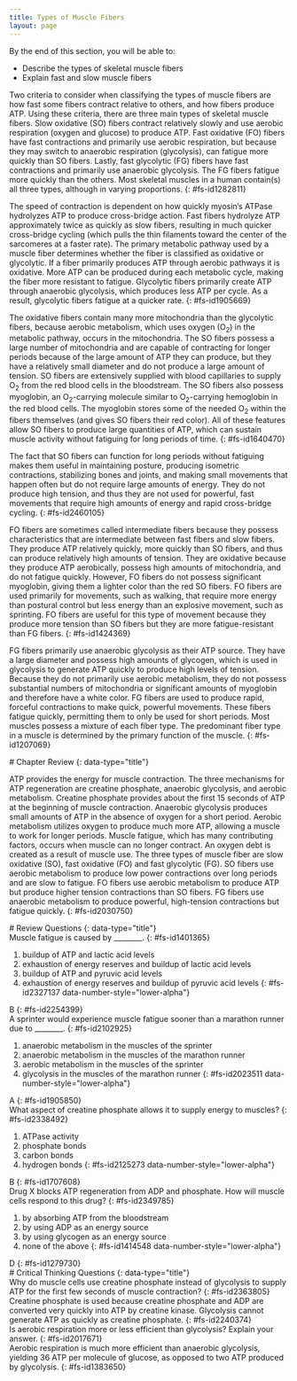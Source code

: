 ```yaml
---
title: Types of Muscle Fibers
layout: page
---
```


<div data-type="abstract" markdown="1">
By the end of this section, you will be able to:

* Describe the types of skeletal muscle fibers
* Explain fast and slow muscle fibers

</div>
Two criteria to consider when classifying the types of muscle fibers are
how fast some fibers contract relative to others, and how fibers produce
ATP. Using these criteria, there are three main types of skeletal muscle
fibers. <span data-type="term">Slow oxidative (SO)</span> fibers
contract relatively slowly and use aerobic respiration (oxygen and
glucose) to produce ATP. <span data-type="term">Fast oxidative
(FO)</span> fibers have fast contractions and primarily use aerobic
respiration, but because they may switch to anaerobic respiration
(glycolysis), can fatigue more quickly than SO fibers. Lastly, <span
data-type="term">fast glycolytic (FG)</span> fibers have fast
contractions and primarily use anaerobic glycolysis. The FG fibers
fatigue more quickly than the others. Most skeletal muscles in a human
contain(s) all three types, although in varying proportions.
{: #fs-id1282811}

The speed of contraction is dependent on how quickly myosin’s ATPase
hydrolyzes ATP to produce cross-bridge action. Fast fibers hydrolyze ATP
approximately twice as quickly as slow fibers, resulting in much quicker
cross-bridge cycling (which pulls the thin filaments toward the center
of the sarcomeres at a faster rate). The primary metabolic pathway used
by a muscle fiber determines whether the fiber is classified as
oxidative or glycolytic. If a fiber primarily produces ATP through
aerobic pathways it is oxidative. More ATP can be produced during each
metabolic cycle, making the fiber more resistant to fatigue. Glycolytic
fibers primarily create ATP through anaerobic glycolysis, which produces
less ATP per cycle. As a result, glycolytic fibers fatigue at a quicker
rate.
{: #fs-id1905669}

The oxidative fibers contain many more mitochondria than the glycolytic
fibers, because aerobic metabolism, which uses oxygen (O<sub>2</sub>) in
the metabolic pathway, occurs in the mitochondria. The SO fibers possess
a large number of mitochondria and are capable of contracting for longer
periods because of the large amount of ATP they can produce, but they
have a relatively small diameter and do not produce a large amount of
tension. SO fibers are extensively supplied with blood capillaries to
supply O<sub>2</sub> from the red blood cells in the bloodstream. The SO
fibers also possess myoglobin, an O<sub>2</sub>-carrying molecule
similar to O<sub>2</sub>-carrying hemoglobin in the red blood cells. The
myoglobin stores some of the needed O<sub>2</sub> within the fibers
themselves (and gives SO fibers their red color). All of these features
allow SO fibers to produce large quantities of ATP, which can sustain
muscle activity without fatiguing for long periods of time.
{: #fs-id1640470}

The fact that SO fibers can function for long periods without fatiguing
makes them useful in maintaining posture, producing isometric
contractions, stabilizing bones and joints, and making small movements
that happen often but do not require large amounts of energy. They do
not produce high tension, and thus they are not used for powerful, fast
movements that require high amounts of energy and rapid cross-bridge
cycling.
{: #fs-id2460105}

FO fibers are sometimes called intermediate fibers because they possess
characteristics that are intermediate between fast fibers and slow
fibers. They produce ATP relatively quickly, more quickly than SO
fibers, and thus can produce relatively high amounts of tension. They
are oxidative because they produce ATP aerobically, possess high amounts
of mitochondria, and do not fatigue quickly. However, FO fibers do not
possess significant myoglobin, giving them a lighter color than the red
SO fibers. FO fibers are used primarily for movements, such as walking,
that require more energy than postural control but less energy than an
explosive movement, such as sprinting. FO fibers are useful for this
type of movement because they produce more tension than SO fibers but
they are more fatigue-resistant than FG fibers.
{: #fs-id1424369}

FG fibers primarily use anaerobic glycolysis as their ATP source. They
have a large diameter and possess high amounts of glycogen, which is
used in glycolysis to generate ATP quickly to produce high levels of
tension. Because they do not primarily use aerobic metabolism, they do
not possess substantial numbers of mitochondria or significant amounts
of myoglobin and therefore have a white color. FG fibers are used to
produce rapid, forceful contractions to make quick, powerful movements.
These fibers fatigue quickly, permitting them to only be used for short
periods. Most muscles possess a mixture of each fiber type. The
predominant fiber type in a muscle is determined by the primary function
of the muscle.
{: #fs-id1207069}

<section data-depth="1" id="fs-id1408929" class="summary" markdown="1">
# Chapter Review
{: data-type="title"}

ATP provides the energy for muscle contraction. The three mechanisms for
ATP regeneration are creatine phosphate, anaerobic glycolysis, and
aerobic metabolism. Creatine phosphate provides about the first 15
seconds of ATP at the beginning of muscle contraction. Anaerobic
glycolysis produces small amounts of ATP in the absence of oxygen for a
short period. Aerobic metabolism utilizes oxygen to produce much more
ATP, allowing a muscle to work for longer periods. Muscle fatigue, which
has many contributing factors, occurs when muscle can no longer
contract. An oxygen debt is created as a result of muscle use. The three
types of muscle fiber are slow oxidative (SO), fast oxidative (FO) and
fast glycolytic (FG). SO fibers use aerobic metabolism to produce low
power contractions over long periods and are slow to fatigue. FO fibers
use aerobic metabolism to produce ATP but produce higher tension
contractions than SO fibers. FG fibers use anaerobic metabolism to
produce powerful, high-tension contractions but fatigue quickly.
{: #fs-id2030750}

</section>
<section data-depth="1" id="fs-id1582150" class="multiple-choice" markdown="1">
# Review Questions
{: data-type="title"}

<div data-type="exercise" id="fs-id1939556">
<div data-type="problem" id="fs-id2199373" markdown="1">
Muscle fatigue is caused by ________.
{: #fs-id1401365}

1.  buildup of ATP and lactic acid levels
2.  exhaustion of energy reserves and buildup of lactic acid levels
3.  buildup of ATP and pyruvic acid levels
4.  exhaustion of energy reserves and buildup of pyruvic acid levels
{: #fs-id2327137 data-number-style="lower-alpha"}

</div>
<div data-type="solution" id="fs-id1760745" data-label="" markdown="1">
B
{: #fs-id2254399}

</div>
</div>
<div data-type="exercise" id="fs-id2068349">
<div data-type="problem" id="fs-id2301926" markdown="1">
A sprinter would experience muscle fatigue sooner than a marathon runner
due to ________.
{: #fs-id2102925}

1.  anaerobic metabolism in the muscles of the sprinter
2.  anaerobic metabolism in the muscles of the marathon runner
3.  aerobic metabolism in the muscles of the sprinter
4.  glycolysis in the muscles of the marathon runner
{: #fs-id2023511 data-number-style="lower-alpha"}

</div>
<div data-type="solution" id="fs-id2071590" data-label="" markdown="1">
A
{: #fs-id1905850}

</div>
</div>
<div data-type="exercise" id="fs-id1349513">
<div data-type="problem" id="fs-id1363989" markdown="1">
What aspect of creatine phosphate allows it to supply energy to muscles?
{: #fs-id2338492}

1.  ATPase activity
2.  phosphate bonds
3.  carbon bonds
4.  hydrogen bonds
{: #fs-id2125273 data-number-style="lower-alpha"}

</div>
<div data-type="solution" id="fs-id2266904" data-label="" markdown="1">
B
{: #fs-id1707608}

</div>
</div>
<div data-type="exercise" id="fs-id1394945">
<div data-type="problem" id="fs-id1353004" markdown="1">
Drug X blocks ATP regeneration from ADP and phosphate. How will muscle
cells respond to this drug?
{: #fs-id2349785}

1.  by absorbing ATP from the bloodstream
2.  by using ADP as an energy source
3.  by using glycogen as an energy source
4.  none of the above
{: #fs-id1414548 data-number-style="lower-alpha"}

</div>
<div data-type="solution" id="fs-id2135106" data-label="" markdown="1">
D
{: #fs-id1279730}

</div>
</div>
</section>
<section data-depth="1" id="fs-id2326874" class="free-response" markdown="1">
# Critical Thinking Questions
{: data-type="title"}

<div data-type="exercise" id="fs-id2267554">
<div data-type="problem" id="fs-id1415601" markdown="1">
Why do muscle cells use creatine phosphate instead of glycolysis to
supply ATP for the first few seconds of muscle contraction?
{: #fs-id2363805}

</div>
<div data-type="solution" id="fs-id1644876" data-label="" markdown="1">
Creatine phosphate is used because creatine phosphate and ADP are
converted very quickly into ATP by creatine kinase. Glycolysis cannot
generate ATP as quickly as creatine phosphate.
{: #fs-id2240374}

</div>
</div>
<div data-type="exercise" id="fs-id1844803">
<div data-type="problem" id="fs-id2019847" markdown="1">
Is aerobic respiration more or less efficient than glycolysis? Explain
your answer.
{: #fs-id2017671}

</div>
<div data-type="solution" id="fs-id2031270" data-label="" markdown="1">
Aerobic respiration is much more efficient than anaerobic glycolysis,
yielding 36 ATP per molecule of glucose, as opposed to two ATP produced
by glycolysis.
{: #fs-id1383650}

</div>
</div>
</section>



